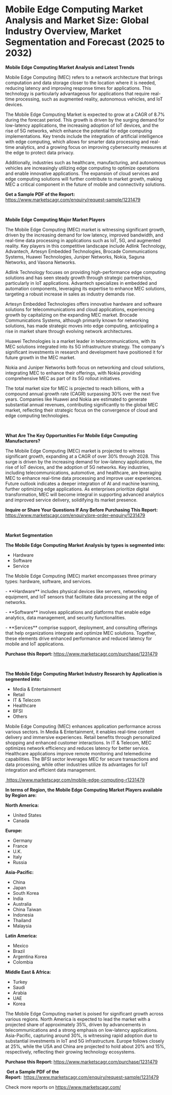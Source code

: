 <p><h1>Mobile Edge Computing Market Analysis and Market Size: Global Industry Overview, Market Segmentation and Forecast (2025 to 2032)</h1></p><p><strong>Mobile Edge Computing Market Analysis and Latest Trends</strong></p>
<p><p>Mobile Edge Computing (MEC) refers to a network architecture that brings computation and data storage closer to the location where it is needed, reducing latency and improving response times for applications. This technology is particularly advantageous for applications that require real-time processing, such as augmented reality, autonomous vehicles, and IoT devices.</p><p>The Mobile Edge Computing Market is expected to grow at a CAGR of 8.7% during the forecast period. This growth is driven by the surging demand for low-latency applications, the increasing adoption of IoT devices, and the rise of 5G networks, which enhance the potential for edge computing implementations. Key trends include the integration of artificial intelligence with edge computing, which allows for smarter data processing and real-time analytics, and a growing focus on improving cybersecurity measures at the edge to protect data privacy. </p><p>Additionally, industries such as healthcare, manufacturing, and autonomous vehicles are increasingly utilizing edge computing to optimize operations and enable innovative applications. The expansion of cloud services and edge computing solutions will further contribute to market growth, making MEC a critical component in the future of mobile and connectivity solutions.</p></p>
<p><strong>Get a Sample PDF of the Report:&nbsp;</strong> <a href="https://www.marketscagr.com/enquiry/request-sample/1231479?utm_campaign=2987&utm_medium=2&utm_source=Github&utm_content=ia&utm_term=11032025&utm_id=mobile-edge-computing">https://www.marketscagr.com/enquiry/request-sample/1231479</a></p>
<p>&nbsp;</p>
<p><strong>Mobile Edge Computing Major Market Players</strong></p>
<p><p>The Mobile Edge Computing (MEC) market is witnessing significant growth, driven by the increasing demand for low latency, improved bandwidth, and real-time data processing in applications such as IoT, 5G, and augmented reality. Key players in this competitive landscape include Adlink Technology, Advantech, Artesyn Embedded Technologies, Brocade Communications Systems, Huawei Technologies, Juniper Networks, Nokia, Saguna Networks, and Vasona Networks.</p><p>Adlink Technology focuses on providing high-performance edge computing solutions and has seen steady growth through strategic partnerships, particularly in IoT applications. Advantech specializes in embedded and automation components, leveraging its expertise to enhance MEC solutions, targeting a robust increase in sales as industry demands rise.</p><p>Artesyn Embedded Technologies offers innovative hardware and software solutions for telecommunications and cloud applications, experiencing growth by capitalizing on the expanding MEC market. Brocade Communications Systems, although primarily known for networking solutions, has made strategic moves into edge computing, anticipating a rise in market share through evolving network architectures.</p><p>Huawei Technologies is a market leader in telecommunications, with its MEC solutions integrated into its 5G infrastructure strategy. The company's significant investments in research and development have positioned it for future growth in the MEC market. </p><p>Nokia and Juniper Networks both focus on networking and cloud solutions, integrating MEC to enhance their offerings, with Nokia providing comprehensive MEC as part of its 5G rollout initiatives.</p><p>The total market size for MEC is projected to reach billions, with a compound annual growth rate (CAGR) surpassing 30% over the next five years. Companies like Huawei and Nokia are estimated to generate substantial annual revenues, contributing significantly to the global MEC market, reflecting their strategic focus on the convergence of cloud and edge computing technologies.</p></p>
<p>&nbsp;</p>
<p><strong>What Are The Key Opportunities For Mobile Edge Computing Manufacturers?</strong></p>
<p><p>The Mobile Edge Computing (MEC) market is projected to witness significant growth, expanding at a CAGR of over 30% through 2028. This surge is driven by the increasing demand for low-latency applications, the rise of IoT devices, and the adoption of 5G networks. Key industries, including telecommunications, automotive, and healthcare, are leveraging MEC to enhance real-time data processing and improve user experiences. Future outlook indicates a deeper integration of AI and machine learning, further optimizing edge applications. As enterprises prioritize digital transformation, MEC will become integral in supporting advanced analytics and improved service delivery, solidifying its market presence.</p></p>
<p><strong>Inquire or Share Your Questions If Any Before Purchasing This Report:</strong> <a href="https://www.marketscagr.com/enquiry/pre-order-enquiry/1231479?utm_campaign=2987&utm_medium=2&utm_source=Github&utm_content=ia&utm_term=11032025&utm_id=mobile-edge-computing">https://www.marketscagr.com/enquiry/pre-order-enquiry/1231479</a></p>
<p>&nbsp;</p>
<p><strong>Market Segmentation</strong></p>
<p><strong>The Mobile Edge Computing Market Analysis by types is segmented into:</strong></p>
<p><ul><li>Hardware</li><li>Software</li><li>Service</li></ul></p>
<p><p>The Mobile Edge Computing (MEC) market encompasses three primary types: hardware, software, and services. </p><p>- **Hardware** includes physical devices like servers, networking equipment, and IoT sensors that facilitate data processing at the edge of networks.</p><p>- **Software** involves applications and platforms that enable edge analytics, data management, and security functionalities.</p><p>- **Services** comprise support, deployment, and consulting offerings that help organizations integrate and optimize MEC solutions. Together, these elements drive enhanced performance and reduced latency for mobile and IoT applications.</p></p>
<p><strong>Purchase this Report:&nbsp;</strong><a href="https://www.marketscagr.com/purchase/1231479?utm_campaign=2987&utm_medium=2&utm_source=Github&utm_content=ia&utm_term=11032025&utm_id=mobile-edge-computing">https://www.marketscagr.com/purchase/1231479</a></p>
<p>&nbsp;</p>
<p><strong>The Mobile Edge Computing Market Industry Research by Application is segmented into:</strong></p>
<p><ul><li>Media & Entertainment</li><li>Retail</li><li>IT & Telecom</li><li>Healthcare</li><li>BFSI</li><li>Others</li></ul></p>
<p><p>Mobile Edge Computing (MEC) enhances application performance across various sectors. In Media & Entertainment, it enables real-time content delivery and immersive experiences. Retail benefits through personalized shopping and enhanced customer interactions. In IT & Telecom, MEC optimizes network efficiency and reduces latency for better service. Healthcare applications improve remote monitoring and telemedicine capabilities. The BFSI sector leverages MEC for secure transactions and data processing, while other industries utilize its advantages for IoT integration and efficient data management.</p></p>
<p><a href="https://www.marketscagr.com/mobile-edge-computing-r1231479?utm_campaign=2987&utm_medium=2&utm_source=Github&utm_content=ia&utm_term=11032025&utm_id=mobile-edge-computing">&nbsp;https://www.marketscagr.com/mobile-edge-computing-r1231479</a></p>
<p><strong>In terms of Region, the Mobile Edge Computing Market Players available by Region are:</strong></p>
<p>
    <p> <strong> North America: </strong>
        <ul>
            <li>United States</li>
            <li>Canada</li>
        </ul>
        </p> 
    <p> <strong> Europe: </strong>
        <ul>
            <li>Germany</li>
            <li>France</li>
            <li>U.K.</li>
            <li>Italy</li>
            <li>Russia</li>
        </ul>
        </p> 
    <p> <strong> Asia-Pacific: </strong>
        <ul>
            <li>China</li>
            <li>Japan</li>
            <li>South Korea</li>
            <li>India</li>
            <li>Australia</li>
            <li>China Taiwan</li>
            <li>Indonesia</li>
            <li>Thailand</li>
            <li>Malaysia</li>
        </ul>
        </p> 
    <p> <strong> Latin America: </strong>
        <ul>
            <li>Mexico</li>
            <li>Brazil</li>
            <li>Argentina Korea</li>
            <li>Colombia</li>
        </ul>
        </p> 
    <p> <strong> Middle East & Africa: </strong>
        <ul>
            <li>Turkey</li>
            <li>Saudi</li>
            <li>Arabia</li>
            <li>UAE</li>
            <li>Korea</li>
        </ul>
    </p>
    </p>
<p><p>The Mobile Edge Computing market is poised for significant growth across various regions. North America is expected to lead the market with a projected share of approximately 35%, driven by advancements in telecommunications and a strong emphasis on low-latency applications. Asia-Pacific, capturing around 30%, is witnessing rapid adoption due to substantial investments in IoT and 5G infrastructure. Europe follows closely at 25%, while the USA and China are projected to hold about 20% and 15%, respectively, reflecting their growing technology ecosystems.</p></p>
<p><strong>Purchase this Report: </strong><a href="https://www.marketscagr.com/purchase/1231479?utm_campaign=2987&utm_medium=2&utm_source=Github&utm_content=ia&utm_term=11032025&utm_id=mobile-edge-computing">https://www.marketscagr.com/purchase/1231479</a></p>
<p>&nbsp;<strong>Get a Sample PDF of the Report:&nbsp;&nbsp;</strong><a href="https://www.marketscagr.com/enquiry/request-sample/1231479?utm_campaign=2987&utm_medium=2&utm_source=Github&utm_content=ia&utm_term=11032025&utm_id=mobile-edge-computing">https://www.marketscagr.com/enquiry/request-sample/1231479</a></p>
<p><strong></strong></p>
<p>Check more reports on <a href="https://www.marketscagr.com/?utm_campaign=2987&utm_medium=2&utm_source=Github&utm_content=ia&utm_term=11032025&utm_id=mobile-edge-computing">https://www.marketscagr.com/</a></p>